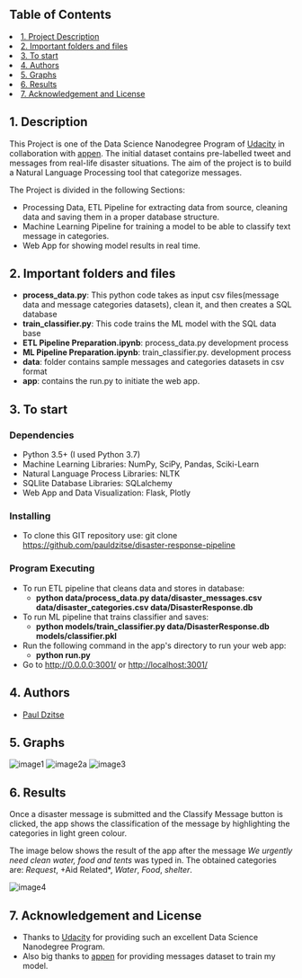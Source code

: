 ## Table of Contents
<li><a href="#intro">1. Project Description
<li><a href="#files">2. Important folders and files
<li><a href="#getting started">3. To start
<li><a href="#authors">4. Authors
<li><a href="#images">5. Graphs
<li><a href="#results">6. Results   
<li><a href="#acknowledgement">7. Acknowledgement and License


<a id='intro'></a>
## 1. Description

This Project is one of the Data Science Nanodegree Program of [Udacity](https://www.udacity.com/school-of-data-science) in collaboration with  [appen](https://appen.com/). The initial dataset contains pre-labelled tweet and messages from real-life disaster situations. The aim of the project is to build a Natural Language Processing tool that categorize messages.
     

The Project is divided in the following Sections:

- Processing Data, ETL Pipeline for extracting data from source, cleaning data and saving them in a proper database structure.
- Machine Learning Pipeline for training a model to be able to classify text message in categories.
- Web App for showing model results in real time.
     
 <a id='files'></a>
 ## 2. Important folders and files
  - **process_data.py**: This python code takes as input csv files(message data and message categories datasets), clean it, and then creates a SQL database
  - **train_classifier.py**: This code trains the ML model with the SQL data base
  - **ETL Pipeline Preparation.ipynb**: process_data.py development process
  - **ML Pipeline Preparation.ipynb**: train_classifier.py. development process
  - **data**: folder contains sample messages and categories datasets in csv format
  - **app**: contains the run.py to initiate the web app.

<a id='getting started'></a>
## 3. To start    
### Dependencies
 
 - Python 3.5+ (I used Python 3.7)
 - Machine Learning Libraries: NumPy, SciPy, Pandas, Sciki-Learn
 - Natural Language Process Libraries: NLTK
 - SQLlite Database Libraries: SQLalchemy
 - Web App and Data Visualization: Flask, Plotly
 
### Installing

 - To clone this GIT repository use: git clone https://github.com/pauldzitse/disaster-response-pipeline

 ### Program Executing

  - To run ETL pipeline that cleans data and stores in database:
     - **python data/process_data.py data/disaster_messages.csv data/disaster_categories.csv data/DisasterResponse.db**
  - To run ML pipeline that trains classifier and saves:
      - **python models/train_classifier.py data/DisasterResponse.db models/classifier.pkl**
  - Run the following command in the app's directory to run your web app: 
      - **python run.py**
  - Go to <http://0.0.0.0:3001/> or <http://localhost:3001/>

 
<a id='authors'></a>
## 4. Authors 
     
   - [Paul Dzitse](https://github.com/pauldzitse)
 
<a id='images'></a>
## 5. Graphs  
![image1](https://user-images.githubusercontent.com/62438271/120896144-85bde580-c620-11eb-8458-07fbf1df4032.png)
![image2a](https://user-images.githubusercontent.com/62438271/120896156-91a9a780-c620-11eb-8eb8-8ae8b923107f.png)
![image3](https://user-images.githubusercontent.com/62438271/120896165-98381f00-c620-11eb-8d49-8167fed0579d.png)
     
<a id='results'></a>
## 6. Results 
Once a disaster message is submitted and the Classify Message button is clicked, the app shows the classification of the message by highlighting the categories in light green colour. 
     
The image below shows the result of the app after the message *We urgently need clean water, food and tents* was typed in. The obtained categories are: *Request*, +Aid Related*, *Water*, *Food*, *shelter*. 
   
![image4](https://user-images.githubusercontent.com/62438271/120896167-9bcba600-c620-11eb-9a25-87104a3a4d5d.png)
     
<a id='acknowledgement'></a>
## 7. Acknowledgement and License
  
  - Thanks to [Udacity](https://www.udacity.com/school-of-data-science) for providing such an excellent Data Science Nanodegree Program.
  - Also big thanks to [appen](https://appen.com/) for providing messages dataset to train my model.
